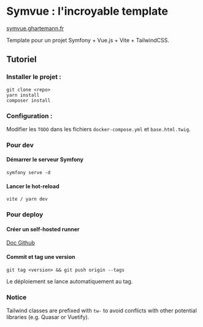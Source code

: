 # Symvue : l'incroyable template

[symvue.ghartemann.fr](https://symvue.ghartemann.fr)

Template pour un projet Symfony + Vue.js + Vite + TailwindCSS.

## Tutoriel

### Installer le projet :
```
git clone <repo>
yarn install
composer install
```

### Configuration :
Modifier les `TODO` dans les fichiers `docker-compose.yml` et `base.html.twig`.

### Pour dev
#### Démarrer le serveur Symfony

```
symfony serve -d
```

#### Lancer le hot-reload

```
vite / yarn dev
```

### Pour deploy
#### Créer un self-hosted runner
[Doc Github](https://docs.github.com/fr/actions/hosting-your-own-runners/managing-self-hosted-runners/about-self-hosted-runners)

#### Commit et tag une version
```
git tag <version> && git push origin --tags
```

Le déploiement se lance automatiquement au tag.

### Notice
Tailwind classes are prefixed with `tw-` to avoid conflicts with other potential libraries (e.g. Quasar or Vuetify).
